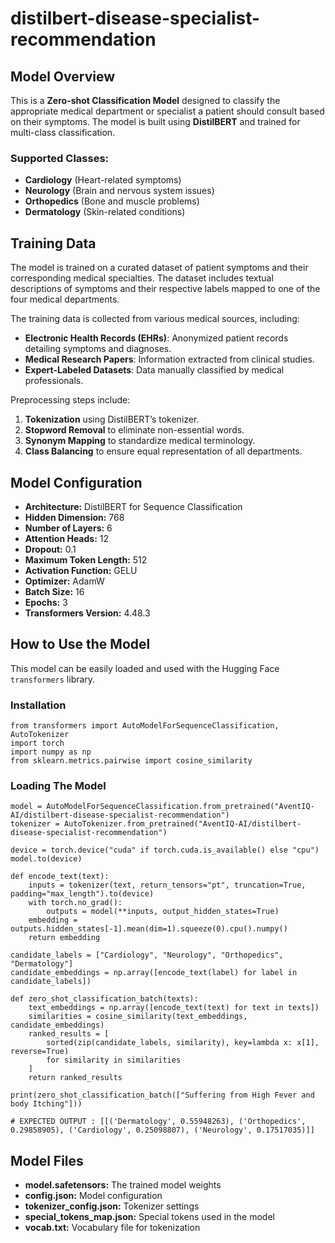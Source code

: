 # distilbert-disease-specialist-recommendation

## Model Overview
This is a **Zero-shot Classification Model** designed to classify the appropriate medical department or specialist a patient should consult based on their symptoms. The model is built using **DistilBERT** and trained for multi-class classification.

### **Supported Classes:**
- **Cardiology** (Heart-related symptoms)
- **Neurology** (Brain and nervous system issues)
- **Orthopedics** (Bone and muscle problems)
- **Dermatology** (Skin-related conditions)

## Training Data
The model is trained on a curated dataset of patient symptoms and their corresponding medical specialties. The dataset includes textual descriptions of symptoms and their respective labels mapped to one of the four medical departments.

The training data is collected from various medical sources, including:
- **Electronic Health Records (EHRs)**: Anonymized patient records detailing symptoms and diagnoses.
- **Medical Research Papers**: Information extracted from clinical studies.
- **Expert-Labeled Datasets**: Data manually classified by medical professionals.

Preprocessing steps include:
1. **Tokenization** using DistilBERT’s tokenizer.
2. **Stopword Removal** to eliminate non-essential words.
3. **Synonym Mapping** to standardize medical terminology.
4. **Class Balancing** to ensure equal representation of all departments.

## Model Configuration
- **Architecture:** DistilBERT for Sequence Classification
- **Hidden Dimension:** 768
- **Number of Layers:** 6
- **Attention Heads:** 12
- **Dropout:** 0.1
- **Maximum Token Length:** 512
- **Activation Function:** GELU
- **Optimizer:** AdamW
- **Batch Size:** 16
- **Epochs:** 3
- **Transformers Version:** 4.48.3

## How to Use the Model
This model can be easily loaded and used with the Hugging Face `transformers` library.

### **Installation**
```
from transformers import AutoModelForSequenceClassification, AutoTokenizer
import torch
import numpy as np
from sklearn.metrics.pairwise import cosine_similarity
```

### **Loading The Model**
```
model = AutoModelForSequenceClassification.from_pretrained("AventIQ-AI/distilbert-disease-specialist-recommendation")
tokenizer = AutoTokenizer.from_pretrained("AventIQ-AI/distilbert-disease-specialist-recommendation")

device = torch.device("cuda" if torch.cuda.is_available() else "cpu")
model.to(device)

def encode_text(text):
    inputs = tokenizer(text, return_tensors="pt", truncation=True, padding="max_length").to(device)
    with torch.no_grad():
        outputs = model(**inputs, output_hidden_states=True)
    embedding = outputs.hidden_states[-1].mean(dim=1).squeeze(0).cpu().numpy()
    return embedding

candidate_labels = ["Cardiology", "Neurology", "Orthopedics", "Dermatology"]
candidate_embeddings = np.array([encode_text(label) for label in candidate_labels])

def zero_shot_classification_batch(texts):
    text_embeddings = np.array([encode_text(text) for text in texts])
    similarities = cosine_similarity(text_embeddings, candidate_embeddings)
    ranked_results = [
        sorted(zip(candidate_labels, similarity), key=lambda x: x[1], reverse=True)
        for similarity in similarities
    ]
    return ranked_results

print(zero_shot_classification_batch(["Suffering from High Fever and body Itching"]))

# EXPECTED OUTPUT : [[('Dermatology', 0.55948263), ('Orthopedics', 0.29858905), ('Cardiology', 0.25098807), ('Neurology', 0.17517035)]]
```

## Model Files
- **model.safetensors:** The trained model weights
- **config.json:** Model configuration
- **tokenizer_config.json:** Tokenizer settings
- **special_tokens_map.json:** Special tokens used in the model
- **vocab.txt:** Vocabulary file for tokenization
